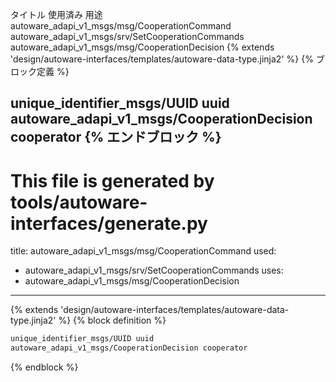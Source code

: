 タイトル	使用済み	用途
autoware_adapi_v1_msgs/msg/CooperationCommand
autoware_adapi_v1_msgs/srv/SetCooperationCommands
autoware_adapi_v1_msgs/msg/CooperationDecision
{% extends 'design/autoware-interfaces/templates/autoware-data-type.jinja2' %} {% ブロック定義 %}

unique_identifier_msgs/UUID uuid
autoware_adapi_v1_msgs/CooperationDecision cooperator
{% エンドブロック %}
---
# This file is generated by tools/autoware-interfaces/generate.py
title: autoware_adapi_v1_msgs/msg/CooperationCommand
used:
  - autoware_adapi_v1_msgs/srv/SetCooperationCommands
uses:
  - autoware_adapi_v1_msgs/msg/CooperationDecision
---

{% extends 'design/autoware-interfaces/templates/autoware-data-type.jinja2' %}
{% block definition %}

```txt
unique_identifier_msgs/UUID uuid
autoware_adapi_v1_msgs/CooperationDecision cooperator
```

{% endblock %}
